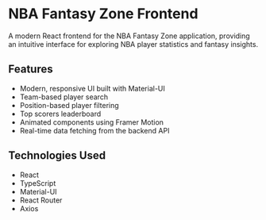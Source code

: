 # NBA Fantasy Zone Frontend

A modern React frontend for the NBA Fantasy Zone application, providing an intuitive interface for exploring NBA player statistics and fantasy insights.

## Features

- Modern, responsive UI built with Material-UI
- Team-based player search
- Position-based player filtering
- Top scorers leaderboard
- Animated components using Framer Motion
- Real-time data fetching from the backend API

## Technologies Used

- React
- TypeScript
- Material-UI
- React Router
- Axios
